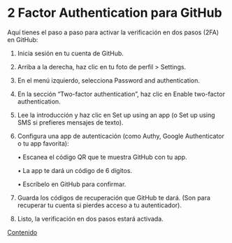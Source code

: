 # 2 Factor Authentication para GitHub

Aquí tienes el paso a paso para activar la verificación en dos pasos (2FA) en GitHub:

1. Inicia sesión en tu cuenta de GitHub.

2. Arriba a la derecha, haz clic en tu foto de perfil > Settings.

3. En el menú izquierdo, selecciona Password and authentication.

4. En la sección “Two-factor authentication”, haz clic en Enable two-factor authentication.

5. Lee la introducción y haz clic en Set up using an app (o Set up using SMS si prefieres mensajes de texto).

6. Configura una app de autenticación (como Authy, Google Authenticator o tu app favorita):

    • Escanea el código QR que te muestra GitHub con tu app.

    • La app te dará un código de 6 dígitos.

    • Escríbelo en GitHub para confirmar.
7. Guarda los códigos de recuperación que GitHub te dará. (Son para recuperar tu cuenta si pierdes acceso a tu autenticador).

8. Listo, la verificación en dos pasos estará activada.

[Contenido](README.md)
